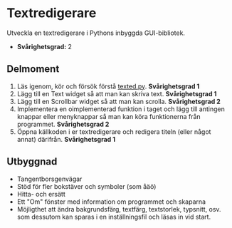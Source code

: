 # Textredigerare

Utveckla en textredigerare i Pythons inbyggda GUI-bibliotek.

- **Svårighetsgrad:** 2

## Delmoment

1. Läs igenom, kör och försök förstå [texted.py](exercise-files/text-editor/texted.py). **Svårighetsgrad 1**
2. Lägg till en Text widget så att man kan skriva text. **Svårighetsgrad 1**
3. Lägg till en Scrollbar widget så att man kan scrolla. **Svårighetsgrad 2**
4. Implementera en oimplementerad funktion i taget och lägg till antingen knappar eller menyknappar så man kan köra funktionerna från programmet. **Svårighetsgrad 2**
5. Öppna källkoden i er textredigerare och redigera titeln (eller något annat) därifrån. **Svårighetsgrad 1**

## Utbyggnad
* Tangentborsgenvägar
* Stöd för fler bokstäver och symboler (som åäö)
* Hitta- och ersätt
* Ett "Om" fönster med information om programmet och skaparna
* Möjligthet att ändra bakgrundsfärg, textfärg, textstorlek, typsnitt, osv. som dessutom kan sparas i en inställningsfil och läsas in vid start.
